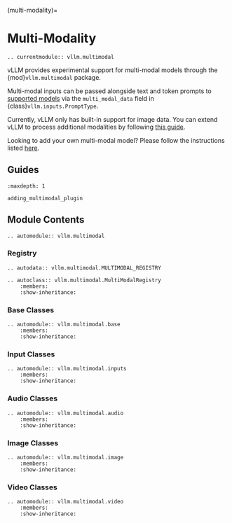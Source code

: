 (multi-modality)=

# Multi-Modality

```{eval-rst}
.. currentmodule:: vllm.multimodal
```

vLLM provides experimental support for multi-modal models through the {mod}`vllm.multimodal` package.

Multi-modal inputs can be passed alongside text and token prompts to [supported models](#supported-mm-models)
via the `multi_modal_data` field in {class}`vllm.inputs.PromptType`.

Currently, vLLM only has built-in support for image data. You can extend vLLM to process additional modalities
by following [this guide](#adding-multimodal-plugin).

Looking to add your own multi-modal model? Please follow the instructions listed [here](#enabling-multimodal-inputs).

## Guides

```{toctree}
:maxdepth: 1

adding_multimodal_plugin
```

## Module Contents

```{eval-rst}
.. automodule:: vllm.multimodal
```

### Registry

```{eval-rst}
.. autodata:: vllm.multimodal.MULTIMODAL_REGISTRY
```

```{eval-rst}
.. autoclass:: vllm.multimodal.MultiModalRegistry
    :members:
    :show-inheritance:
```

### Base Classes

```{eval-rst}
.. automodule:: vllm.multimodal.base
    :members:
    :show-inheritance:
```

### Input Classes

```{eval-rst}
.. automodule:: vllm.multimodal.inputs
    :members:
    :show-inheritance:
```

### Audio Classes

```{eval-rst}
.. automodule:: vllm.multimodal.audio
    :members:
    :show-inheritance:
```

### Image Classes

```{eval-rst}
.. automodule:: vllm.multimodal.image
    :members:
    :show-inheritance:
```

### Video Classes

```{eval-rst}
.. automodule:: vllm.multimodal.video
    :members:
    :show-inheritance:
```
